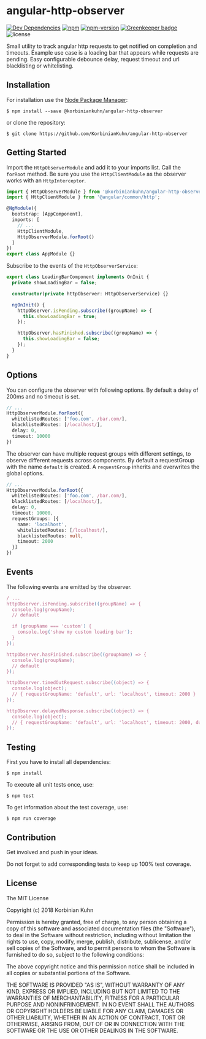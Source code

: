 # angular-http-observer

[![Dev Dependencies](https://img.shields.io/david/dev/KorbinianKuhn/angular-http-observer.svg?style=flat-square)](https://david-dm.org/KorbinianKuhn/angular-http-observer)
[![npm](https://img.shields.io/npm/dt/@korbiniankuhn/angular-http-observer.svg?style=flat-square)](https://www.npmjs.com/package/@korbiniankuhn/angular-http-observer)
[![npm-version](https://img.shields.io/npm/v/@korbiniankuhn/angular-http-observer.svg?style=flat-square)](https://www.npmjs.com/package/@korbiniankuhn/angular-http-observer) [![Greenkeeper badge](https://badges.greenkeeper.io/KorbinianKuhn/angular-http-observer.svg)](https://greenkeeper.io/)
![license](https://img.shields.io/github/license/KorbinianKuhn/angular-http-observer.svg?style=flat-square)

Small utility to track angular http requests to get notified on completion and timeouts. Example use case is a loading bar that appears while requests are pending. Easy configurable debounce delay, request timeout and url blacklisting or whitelisting.

## Installation

For installation use the [Node Package Manager](https://github.com/npm/npm):

```
$ npm install --save @korbiniankuhn/angular-http-observer
```

or clone the repository:

```
$ git clone https://github.com/KorbinianKuhn/angular-http-observer
```

## Getting Started

Import the ```HttpObserverModule``` and add it to your imports list. Call the ```forRoot``` method. Be sure you use the ```HttpClientModule``` as the observer works with an ```HttpInterceptor```.

```typescript
import { HttpObserverModule } from '@korbiniankuhn/angular-http-observer';
import { HttpClientModule } from '@angular/common/http';

@NgModule({
  bootstrap: [AppComponent],
  imports: [
    // ...
    HttpClientModule,
    HttpObserverModule.forRoot()
  ]
})
export class AppModule {}
```

Subscribe to the events of the ```HttpObserverService```:

``` typescript
export class LoadingBarComponent implements OnInit {
  private showLoadingBar = false;

  constructor(private httpObserver: HttpObserverService) {}

  ngOnInit() {
    httpObserver.isPending.subscribe((groupName) => {
      this.showLoadingBar = true;
    });

    httpObserver.hasFinished.subscribe((groupName) => {
      this.showLoadingBar = false;
    });
  }
}
```

## Options

You can configure the observer with following options. By default a delay of 200ms and no timeout is set.

``` typescript
// ...
HttpObserverModule.forRoot({
  whitelistedRoutes: ['foo.com', /bar.com/],
  blacklistedRoutes: [/localhost/],
  delay: 0,
  timeout: 10000
})
```

The observer can have multiple request groups with different settings, to observe different requests across components. By default a requestGroup with the name ```default``` is created. A ```requestGroup``` inherits and overwrites the global options.

``` typescript
// ...
HttpObserverModule.forRoot({
  whitelistedRoutes: ['foo.com', /bar.com/],
  blacklistedRoutes: [/localhost/],
  delay: 0,
  timeout: 10000,
  requestGroups: [{
    name: 'localhost',
    whitelistedRoutes: [/localhost/],
    blacklistedRoutes: null,
    timeout: 2000
  }]
})
```

## Events

The following events are emitted by the observer.

``` typescript
/ ...
httpObserver.isPending.subscribe((groupName) => {
  console.log(groupName);
  // default

  if (groupName === 'custom') {
    console.log('show my custom loading bar');
  }
});

httpObserver.hasFinished.subscribe((groupName) => {
  console.log(groupName);
  // default
});

httpObserver.timedOutRequest.subscribe((object) => {
  console.log(object);
  // { requestGroupName: 'default', url: 'localhost', timeout: 2000 }
});

httpObserver.delayedResponse.subscribe((object) => {
  console.log(object);
  // { requestGroupName: 'default', url: 'localhost', timeout: 2000, duration: 3629 }
});
```

## Testing

First you have to install all dependencies:

```
$ npm install
```

To execute all unit tests once, use:

```
$ npm test
```

To get information about the test coverage, use:

```
$ npm run coverage
```

## Contribution

Get involved and push in your ideas.

Do not forget to add corresponding tests to keep up 100% test coverage.

## License

The MIT License

Copyright (c) 2018 Korbinian Kuhn

Permission is hereby granted, free of charge, to any person obtaining a copy
of this software and associated documentation files (the "Software"), to deal
in the Software without restriction, including without limitation the rights
to use, copy, modify, merge, publish, distribute, sublicense, and/or sell
copies of the Software, and to permit persons to whom the Software is
furnished to do so, subject to the following conditions:

The above copyright notice and this permission notice shall be included in
all copies or substantial portions of the Software.

THE SOFTWARE IS PROVIDED "AS IS", WITHOUT WARRANTY OF ANY KIND, EXPRESS OR
IMPLIED, INCLUDING BUT NOT LIMITED TO THE WARRANTIES OF MERCHANTABILITY,
FITNESS FOR A PARTICULAR PURPOSE AND NONINFRINGEMENT. IN NO EVENT SHALL THE
AUTHORS OR COPYRIGHT HOLDERS BE LIABLE FOR ANY CLAIM, DAMAGES OR OTHER
LIABILITY, WHETHER IN AN ACTION OF CONTRACT, TORT OR OTHERWISE, ARISING FROM,
OUT OF OR IN CONNECTION WITH THE SOFTWARE OR THE USE OR OTHER DEALINGS IN
THE SOFTWARE.